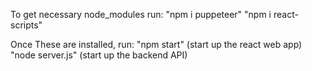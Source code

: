 To get necessary node_modules run:
  "npm i puppeteer"
  "npm i react-scripts"

Once These are installed, run:
  "npm start" (start up the react web app)
  "node server.js" (start up the backend API)
